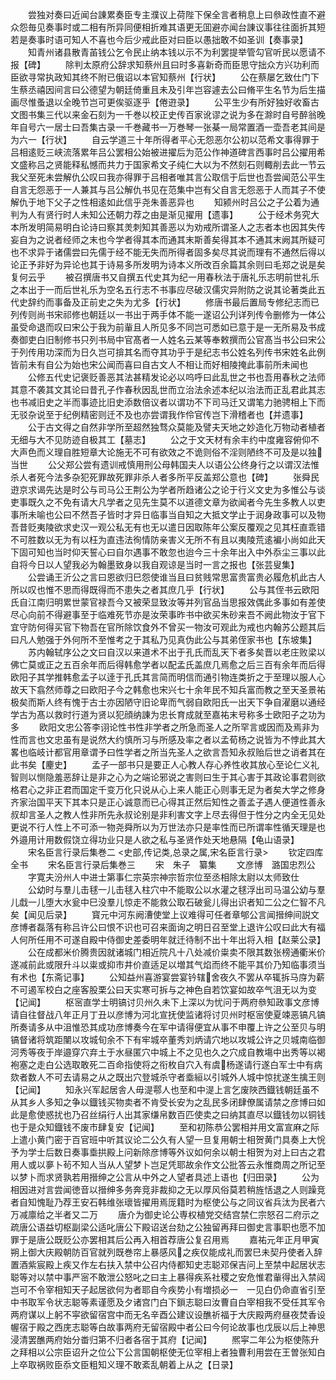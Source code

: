 <!-- { "loadSidebar": true } -->
　　尝独对奏曰近闻台諌累奏臣专主濮议上荷陛下保全言者稍息上曰叅政性直不避众怨毎见奏事时或二相有所异同便相折难其语更无囬避亦闻台諌议事往往面折其短若是奏事时语可知人不喜也今后少戒此臣对曰臣以愚拙敢不如圣训【奏事录】
　　知青州诸县散青苖钱公乞令民止纳本钱以示不为利罢提举管勾官听民以愿请不报【碑】
　　除判太原府公辞求知蔡州且曰时多喜新奇而臣思守拙众方兴功利而臣欲寻常执政知其终不附已俄诏以本官知蔡州【行状】
　　公在蔡屡乞致仕门下生蔡丞禧因间言曰公德望为朝廷倚重且未及引年岂容遽去公曰脩平生名节为后生描画尽惟蚤退以全晚节岂可更俟驱逐乎【倦逰录】
　　公平生少有所好独好收畜古文图书集三代以来金石刻为一千巻以校正史传百家讹谬之说为多在滁时自号醉翁晚年自号六一居士曰吾集古录一千巻藏书一万巻琴一张棊一局常置酒一壶吾老其间是为六一【行状】
　　自云学道三十年所得者平心无怨恶尔公初以范希文事得罪于吕相逺贬三峡流落累年吕公罢相公始被进擢后为范公作神道碑言西事时吕公擢用希文盛称吕之贤能释私憾而共力于国家希文子纯仁大以为不然刻石则輙削去此一节云我父至死未尝解仇公叹曰我亦得罪于吕相者唯其言公取信于后世也吾尝闻范公平生自言无怨恶于一人兼其与吕公解仇书见在范集中岂有父自言无怨恶于人而其子不使解仇于地下父子之性相逺如此信乎尧朱善恶异也
　　知颍州时吕公之子公着为通判为人有贤行时人未知公还朝力荐之由是渐见擢用【遗事】
　　公于经术务究大本所发明简易明白论诗曰察其羙刺知其善恶以为劝戒所谓圣人之志者本也因其失传妄自为之说者经师之末也今学者得其本而通其末斯善矣得其本不通其末阙其所疑可也不求异于诸儒尝曰先儒于经不能无失而所得者固多矣尽其说而理有不通然后得以论正予非好为异论也其于诗易多所发明为诗本义所改百余篇其余则曰毛郑之说是矣复何云乎
　　被召撰唐书又自撰五代史其为纪一用春秋法于唐礼乐志明前世礼乐之本出于一而后世礼乐为空名五行志不书事应尽破汉儒灾异附防之说其论著类此五代史辞约而事备及正前史之失为尤多【行状】
　　修唐书最后置局专修纪志而已列传则尚书宋祁修也朝廷以一书出于两手体不能一遂诏公刋详列传令删修为一体公虽受命退而叹曰宋公于我为前軰且人所见多不同岂可悉如已意于是一无所易及书成奏御吏白旧制修书只列书局中官髙者一人姓名云某等奉敕撰而公官髙当书公曰宋公于列传用功深而为日久岂可揜其名而夺其功乎于是纪志书公姓名列传书宋姓名此例皆前未有自公为始也宋公闻而喜曰自古文人不相让而好相陵掩此事前所未闻也
　　公修五代史记褒贬善恶其法甚精发论必以呜呼曰此乱世之书也吾用春秋之法师其意不袭其文其论曰昔孔子作春秋因乱世而立治法余述本纪以治法而正乱君此其志也书减旧史之半而事迹比旧史添数倍议者以谓功不下司马迁又谓笔力驰骋相上下而无驳杂说至于纪例精密则迁不及也亦尝谓我作伶官传岂下滑稽者也【并遗事】
　　公于古文得之自然非学所至超然独骛众莫能及譬夫天地之妙造化万物动者植者无细与大不见防迹自极其工【墓志】
　　公之于文天材有余丰约中度雍容俯仰不大声色而义理自胜短章大论施无不可有欲效之不诡则俗不淫则陋终不可及是以独当世
　　公父郑公尝有遗训戒慎用刑公母韩国夫人以语公公终身行之以谓汉法惟杀人者死今法多杂犯死罪故死罪非杀人者多所平反盖郑公意也【碑】
　　张舜民逰京求谒先达是时公与司马公王荆公为学者所趋诸公之论于行义文史为多惟公与谈吏事既久之不免有请大凡学者之见先生莫不以道德文章为欲闻者今先生多教人以吏事所未喻也公曰不然吾子皆时才异日临事当自知之大抵文学止于润身政事可以及物吾昔贬夷陵欲求史汉一观公私无有也无以遣日因取陈年公案反覆观之见其枉直乖错不可胜数以无为有以枉为直违法徇情防亲害义无所不有且以夷陵荒逺褊小尚如此天下固可知也当时仰天誓心曰自尔遇事不敢忽也迨今三十余年出入中外忝尘三事以此自将今日以人望我必为翰墨致身以我自观谅是当时一言之报也【张芸叟集】
　　公尝诵王沂公之言曰恩欲归巳怨使谁当且曰贫贱常思富贵富贵必履危机此古人所以叹也惟不思而得既得而不患失之者其庶几乎【行状】
　　公与其侄书云欧阳氏自江南归明累世蒙官禄吾今又被荣显致汝等并列官品当思报效偶此多事如有差使尽心向前不得避事至于临难死节亦是汝荣事昨书中欲买朱砂来吾不阙此物汝于官下宜守防何得买官下物吾在官所除饮食外不曾买一物汝可观此为戒也内翰苏公题其后曰凡人勉强于外何所不至惟考之于其私乃见真伪此公与其弟侄家书也【东坡集】
　　苏内翰轼序公之文曰自汉以来道术不出于孔氏而乱天下者多矣晋以老庄败梁以佛亡莫或正之五百余年而后得韩愈学者以配孟氏盖庶几焉愈之后三百有余年而后得欧阳子其学推韩愈孟子以逹于孔氏其言简而明信而通引物连类折之于至理以服人心故天下翕然师尊之曰欧阳子今之韩愈也宋兴七十余年民不知兵富而教之至天圣景祐极矣而斯人终有愧于古士亦因陋守旧论卑而气弱自欧阳氏一出天下争自濯磨以通经学古为髙以救时行道为贤以犯顔纳諌为忠长育成就至嘉祐末号称多士欧阳子之功为多
　　欧阳文忠公答李诩论性书性非学者之所急而圣人之所罕言或因而及焉非为性而言也文忠虽有是说然大约慎所习与所感及率之者以孟荀杨之说皆为不悖此其大畧也临岐计都官用章谓予曰性学者之所当先圣人之欲言吾知永叔贻后世之诮者其在此书矣【麈史】
　　孟子一部书只是要正人心教人存心养性收其放心至论仁义礼智则以恻隐羞恶辞让是非之心为之端论邪说之害则曰生于其心害于其政论事君则欲格君心之非正君而国定千变万化只说从心上来人能正心则事无足为者矣大学之修身齐家治国平天下其本只是正心诚意而已心得其正然后知性之善孟子遇人便道性善永叔却言圣人之教人性非所先永叔论别是非利害文字上尽去得但于性分之内全无见处更说不行人性上不可添一物尧舜所以为万世法亦只是率性而已所谓率性循天理是也外邉用计用数假饶立得功业只是人欲之私与圣贤作处天地悬隔【龟山语录】
　　宋名臣言行录后集巻二
<史部,传记类,总录之属,宋名臣言行录>
　　钦定四库全书
　　宋名臣言行录后集巻三
　　宋　朱子　纂集
　　文彦博　潞国忠烈公
　　字寛夫汾州人中进士第事仁宗英宗神宗哲宗位至丞相除太尉以太师致仕
　　公幼时与羣儿击毬一儿击毬入柱穴中不能取公以水灌之毬浮出司马温公幼与羣儿戱一儿堕大水瓮中巳没羣儿惊走不能救公取石破瓮儿得出识者知二公之仁智不凡矣【闻见后录】
　　寳元中河东阙漕使堂上议难得可任者章郇公言闻搢绅间説文彦博者磊落有称吕许公曰恨不识也可召来面询之明日召至堂上退许公叹曰此大有福人何所任用不可遂自殿中侍御史差委明年就迁待制不出十年出将入相【赵莱公录】
　　公在成都米价腾贵因就诸城门相近院凡十八处减价粜卖不限其数张榜通衢米价遂减前此或限升斗以粜或抑市井价直适足以増其气焰而终不能平其价乃知临事须当有术也【东斋记事】
　　公知益州喜游宴尝宴钤辖舍夜久不罢从卒辄拆马庌为薪不可遏军校白之座客股栗公曰天实寒可拆与之神色自若饮宴如故卒气沮无以为变【记闻】
　　枢宻直学士明镐讨贝州久未下上深以为忧问于两府叅知政事文彦博请自往督战八年正月丁丑以彦博为河北宣抚使监诸将讨贝州时枢宻使夏竦恶镐凡镐所奏请多从中沮惟恐其成功彦博奏今在军中请得便宜从事不申覆上许之公至贝与明镐督诸将筑距闉以攻城旬余不下有牢城卒董秀刘炳请穴地以攻城公许之贝城南临御河秀等夜于岸邉穿穴弃土于水昼匿穴中城上不之见也久之穴成自教塲中出秀等以褐袍塞之走白公选取敢死二百命指使将之衔枚自穴入有虞杨遂请行遂白军士中有病欬者数人不可去请易之从之既出穴登城杀守者埀絙以引城外人城中惊扰遂生擒王则【记闻】
　　知永兴军起居舎人毋湜鄠人也至和中湜上言乞废陜西鐡钱朝廷虽不从其乡人多知之争以鐡钱买物卖者不肯受长安为之乱民多闭肆僚属请禁之彦博曰如此是愈使惑扰也乃召丝绢行人出其家缣帛数百匹使卖之曰纳其直尽以鐡钱勿以铜钱也于是众知鐡钱不废市肆复安【记闻】
　　至和初陈恭公罢相并用文富宣麻之际上遣小黄门密于百官班中听其议论二公久有人望一旦复用朝士相贺黄门具奏上大恱予为学士后数日奏事埀拱殿上问新除彦博等外议如何余以朝士相贺为对上曰古之君用人或以夣卜茍不知人当从人望梦卜岂足凭耶故余作文公批答云永惟商周之所记至以梦卜而求贤孰若用搢绅之公言从中外之人望者具述上语也【归田录】
　　公为相因进对言尝闻徳音以搢绅多务奔竞非裁抑之无以厚风俗莫若稍旌恬退之人则躁竞者自知愧耻乃荐王安石韩维张瓌皆擢用焉厐籍时为枢使公与之同议省兵汰为民者六万减廪给之半者又二万
　　唐介为御史论公専权植党交结宫禁仁宗怒召二府示之疏唐公语益切枢副梁公适叱唐公下殿诏送台劾之公独留再拜曰御史言事职也愿不加罪于是唐公既贬公亦罢相其后公再入相首荐唐公复召用焉
　　嘉祐元年正月甲寅朔上御大庆殿朝防百官就列既巻帘上暴感风之疾仅能成礼而罢巳未契丹使者入辞置酒紫宸殿上疾又作左右扶入禁中公召内侍都知史志聪邓保吉问上至禁中起居状志聪等对以禁中事严宻不敢泄公怒叱之曰主上暴得疾系社稷之安危惟君軰得出入禁闼岂可不令宰相知天子起居欲何为者耶自今疾势小有増损必一　一见白仍命直省引至中书取军令状志聪等素谨愿及夕诸宫门白下鎻志聪曰汝曹自白宰相我不受任其军令两府谋以上躬不寜欲留宿宫中而无名辛酉公建议设醮祈福于大庆殿两府昼夜焚香设幄宿于殿之西庑志聪等白故事两府无留宿殿中者公曰今何论故事也戊辰以后上神思浸清罢醮两府始分畨归第不归者各宿于其府【记闻】
　　熈寜二年公为枢使陈升之拜相以公宗臣诏升之位公下公言国朝枢使无位宰相上者独曹利用尝在王曽张知白上卒取祸败臣忝文臣粗知义理不敢紊乱朝着上从之【日录】

